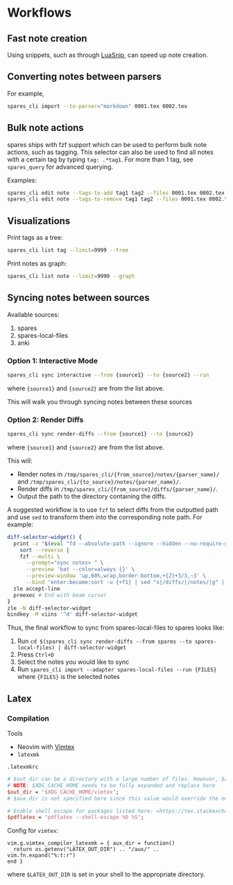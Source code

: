 # Workflows

## Fast note creation

Using snippets, such as through [LuaSnip](https://github.com/L3MON4D3/LuaSnip), can speed up note creation.

## Converting notes between parsers

For example,
```sh
spares_cli import --to-parser="markdown" 0001.tex 0002.tex
```

## Bulk note actions

spares ships with fzf support which can be used to perform bulk note actions, such as tagging. This selector can also be used to find all notes with a certain tag by typing `tag: .*tag1`. For more than 1 tag, see `spares_query` for advanced querying.

Examples:
```sh
spares_cli edit note --tags-to-add tag1 tag2 --files 0001.tex 0002.tex
spares_cli edit note --tags-to-remove tag1 tag2 --files 0001.tex 0002.tex
```

## Visualizations

Print tags as a tree:
```sh
spares_cli list tag --limit=9999 --tree
```

Print notes as graph:
```sh
spares_cli list note --limit=9999 --graph
```

## Syncing notes between sources

Available sources:
1. spares
2. spares-local-files
3. anki

### Option 1: Interactive Mode
```sh
spares_cli sync interactive --from {source1} --to {source2} --run
```
where `{source1}` and `{source2}` are from the list above.

This will walk you through syncing notes between these sources

### Option 2: Render Diffs
```sh
spares_cli sync render-diffs --from {source1} --to {source2}
```
where `{source1}` and `{source2}` are from the list above.

This will:
- Render notes in `/tmp/spares_cli/{from_source}/notes/{parser_name}/` and `/tmp/spares_cli/{to_source}/notes/{parser_name}/`.
- Render diffs in `/tmp/spares_cli/{from_source}/diffs/{parser_name}/`.
- Output the path to the directory containing the diffs.

A suggested workflow is to use `fzf` to select diffs from the outputted path and use `sed` to transform them into the corresponding note path. For example:
```sh
diff-selector-widget() {
  print -z "$(eval "fd --absolute-path --ignore --hidden --no-require-git --type f --type l . --exec-batch ls -t" |
    sort --reverse |
    fzf --multi \
      --prompt="sync notes> " \
      --preview 'bat --color=always {}' \
      --preview-window 'up,60%,wrap,border-bottom,+{2}+3/3,~3' \
      --bind 'enter:become:sort -u {+f1} | sed "s|/diffs/|/notes/|g" | sed "s/.diff//g" | tr "\n" " "')"
  zle accept-line
  preexec # End with beam cursor
}
zle -N diff-selector-widget
bindkey -M viins '^d' diff-selector-widget
```
Thus, the final workflow to sync from spares-local-files to spares looks like:
1. Run `cd $(spares_cli sync render-diffs --from spares --to spares-local-files) | diff-selector-widget`
1. Press `Ctrl+D`
1. Select the notes you would like to sync
1. Run `spares_cli import --adapter spares-local-files --run {FILES}` where `{FILES}` is the selected notes

## Latex

### Compilation

Tools
- Neovim with [Vimtex](https://github.com/lervag/vimtex)
- `latexmk`

`.latexmkrc`
```perl
# $out_dir can be a directory with a large number of files. However, $aux_dir must be a directory with a relatively small number of files. Otherwise, latexmk will take significantly longer to compile (sometimes 5x the time).
# NOTE: $XDG_CACHE_HOME needs to be fully expanded and replace here
$out_dir = '$XDG_CACHE_HOME/vimtex';
# $aux_dir is not specified here since this value would override the one supplied in `nvim/init.lua` for `vimtex`. We want each note file to create its own directory, so we can control the number of files in the `$aux_dir`.

# Enable shell escape for packages listed here: <https://tex.stackexchange.com/questions/598818/how-can-i-enable-shell-escape>
$pdflatex = 'pdflatex --shell-escape %O %S';
```

Config for `vimtex`:
```vim
vim.g.vimtex_compiler_latexmk = { aux_dir = function()
  return os.getenv("LATEX_OUT_DIR") .. "/aux/" .. vim.fn.expand("%:t:r")
end }
```
where `$LATEX_OUT_DIR` is set in your shell to the appropriate directory.
